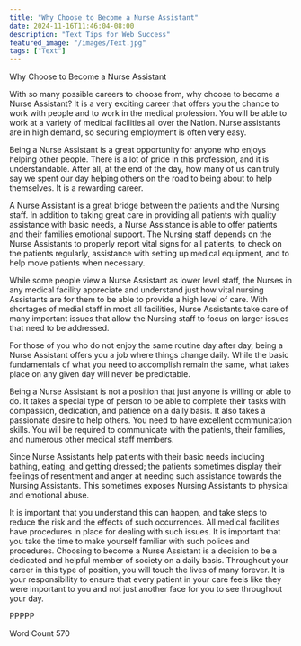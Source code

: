 ```yaml
---
title: "Why Choose to Become a Nurse Assistant"
date: 2024-11-16T11:46:04-08:00
description: "Text Tips for Web Success"
featured_image: "/images/Text.jpg"
tags: ["Text"]
---
```


Why Choose to Become a Nurse Assistant

With so many possible careers to choose from, why choose to become a Nurse Assistant? It is a very exciting career that offers you the chance to work with people and to work in the medical profession. You will be able to work at a variety of medical facilities all over the Nation. Nurse assistants are in high demand, so securing employment is often very easy. 

Being a Nurse Assistant is a great opportunity for anyone who enjoys helping other people. There is a lot of pride in this profession, and it is understandable. After all, at the end of the day, how many of us can truly say we spent our day helping others on the road to being about to help themselves. It is a rewarding career.

A Nurse Assistant is a great bridge between the patients and the Nursing staff. In addition to taking great care in providing all patients with quality assistance with basic needs, a Nurse Assistance is able to offer patients and their families emotional support. The Nursing staff depends on the Nurse Assistants to properly report vital signs for all patients, to check on the patients regularly, assistance with setting up medical equipment, and to help move patients when necessary. 

While some people view a Nurse Assistant as lower level staff, the Nurses in any medical facility appreciate and understand just how vital nursing Assistants are for them to be able to provide a high level of care. With shortages of medial staff in most all facilities, Nurse Assistants take care of many important issues that allow the Nursing staff to focus on larger issues that need to be addressed. 

For those of you who do not enjoy the same routine day after day, being a Nurse Assistant offers you a job where things change daily. While the basic fundamentals of what you need to accomplish remain the same, what takes place on any given day will never be predictable. 

Being a Nurse Assistant is not a position that just anyone is willing or able to do. It takes a special type of person to be able to complete their tasks with compassion, dedication, and patience on a daily basis. It also takes a passionate desire to help others. You need to have excellent communication skills. You will be required to communicate with the patients, their families, and numerous other medical staff members. 

Since Nurse Assistants help patients with their basic needs including bathing, eating, and getting dressed; the patients sometimes display their feelings of resentment and anger at needing such assistance towards the Nursing Assistants. This sometimes exposes Nursing Assistants to physical and emotional abuse. 

It is important that you understand this can happen, and take steps to reduce the risk and the effects of such occurrences. All medical facilities have procedures in place for dealing with such issues. It is important that you take the time to make yourself familiar with such polices and procedures. 
Choosing to become a Nurse Assistant is a decision to be a dedicated and helpful member of society on a daily basis. Throughout your career in this type of position, you will touch the lives of many forever. It is your responsibility to ensure that every patient in your care feels like they were important to you and not just another face for you to see throughout your day. 

PPPPP

Word Count 570




